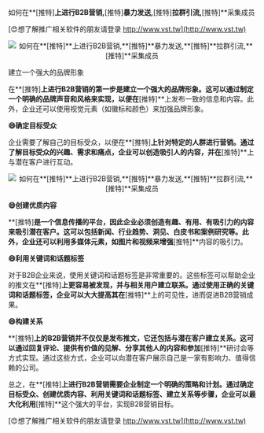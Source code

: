 如何在**[推特]**上进行B2B营销,**[推特]**暴力发送,**[推特]**拉群引流,**[推特]**采集成员

[😍想了解推广相关软件的朋友请登录 http://www.vst.tw](http://www.vst.tw)

 <center><img src="https://vst.tw/MP4/tuiguang/png/7.png" alt="如何在**[推特]**上进行B2B营销,**[推特]**暴力发送,**[推特]**拉群引流,**[推特]**采集成员"></center>

建立一个强大的品牌形象

在**[推特]**上进行B2B营销的第一步是建立一个强大的品牌形象。这可以通过制定一个明确的品牌声音和风格来实现，以便在**[推特]**上发布一致的信息和内容。此外，企业还可以使用视觉元素（如徽标和颜色）来加强品牌形象。

**😄确定目标受众**

企业需要了解自己的目标受众，以便在**[推特]**上针对特定的人群进行营销。通过了解目标受众的兴趣、需求和痛点，企业可以创造吸引人的内容，并在**[推特]**上与潜在客户进行互动。

 <center><img src="https://vst.tw/MP4/tuiguang/png/0.png" alt="如何在**[推特]**上进行B2B营销,**[推特]**暴力发送,**[推特]**拉群引流,**[推特]**采集成员"></center>

**😄创建优质内容**

**[推特]**是一个信息传播的平台，因此企业必须创造有趣、有用、有吸引力的内容来吸引潜在客户。这可以包括新闻、行业趋势、洞见、白皮书和案例研究等。此外，企业还可以利用多媒体元素，如图片和视频来增强**[推特]**内容的吸引力。

**😄利用关键词和话题标签**

对于B2B企业来说，使用关键词和话题标签是非常重要的。这些标签可以帮助企业的推文在**[推特]**上更容易被发现，并与相关用户建立联系。通过使用正确的关键词和话题标签，企业可以大大提高其在**[推特]**上的可见性，进而促进B2B营销成果。

**😄构建关系**

**[推特]**上的B2B营销并不仅仅是发布推文，它还包括与潜在客户建立关系。这可以通过回复评论、提供有价值的见解、分享其他人的内容和参加**[推特]**研讨会等方式实现。通过这些方式，企业可以向潜在客户展示自己是一家有影响力、值得信赖的公司。

总之，在**[推特]**上进行B2B营销需要企业制定一个明确的策略和计划。通过确定目标受众、创建优质内容、利用关键词和话题标签、建立关系等步骤，企业可以最大化利用**[推特]**这个强大的平台，实现B2B营销目标。

[😍想了解推广相关软件的朋友请登录 http://www.vst.tw](http://www.vst.tw)



